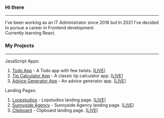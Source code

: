 ### Hi there
***

I've been working as an IT Administrator since 2018 but In 2021 I've decided to pursue a career in Frontend development.
<br />
Currently learning React.

### My Projects
***

JavaScript Apps:

1. [Todo App](https://github.com/radoslawlagan/Todo-app) - A Todo app with few twists. [[LIVE]](https://radoslawlagan.github.io/Todo-app/)
2. [Tip Calculator App](https://github.com/radoslawlagan/Tip-calculator-app) - A classic tip calculator app. [[LIVE]](https://radoslawlagan.github.io/Tip-calculator-app/)
3. [Advice Generator App](https://github.com/radoslawlagan/Advice-generator-app) - An advice generator app. [[LIVE]](https://radoslawlagan.github.io/Advice-generator-app/)

Landing Pages:

1. [Loopstudios](https://github.com/radoslawlagan/Loopstudios-landing-page) - Lopstudios landing page. [[LIVE]](https://radoslawlagan.github.io/Loopstudios-landing-page/)
2. [Sunnyside Agency](https://github.com/radoslawlagan/Sunnyside-agency-landing-page) - Sunnyside Agency landing page. [[LIVE]](https://radoslawlagan.github.io/Sunnyside-agency-landing-page/)
3. [Clipboard](https://github.com/radoslawlagan/Clipboard-landing-page) - Clipboard landing page. [[LIVE]](https://radoslawlagan.github.io/Clipboard-landing-page/)
